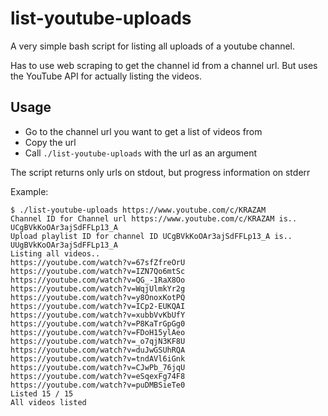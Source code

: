 # list-youtube-uploads

A very simple bash script for listing all uploads of a youtube channel.

Has to use web scraping to get the channel id from a channel url. But uses the
YouTube API for actually listing the videos.

## Usage

- Go to the channel url you want to get a list of videos from
- Copy the url
- Call `./list-youtube-uploads` with the url as an argument

The script returns only urls on stdout, but progress information on stderr

Example:
```
$ ./list-youtube-uploads https://www.youtube.com/c/KRAZAM
Channel ID for Channel url https://www.youtube.com/c/KRAZAM is.. UCgBVkKoOAr3ajSdFFLp13_A
Upload playlist ID for channel ID UCgBVkKoOAr3ajSdFFLp13_A is.. UUgBVkKoOAr3ajSdFFLp13_A
Listing all videos..
https://youtube.com/watch?v=67sfZfreOrU
https://youtube.com/watch?v=IZN7Qo6mtSc
https://youtube.com/watch?v=QG_-1RaX8Oo
https://youtube.com/watch?v=WqjUlmkYr2g
https://youtube.com/watch?v=y8OnoxKotPQ
https://youtube.com/watch?v=ICp2-EUKQAI
https://youtube.com/watch?v=xubbVvKbUfY
https://youtube.com/watch?v=P8KaTrGpGg0
https://youtube.com/watch?v=FDoH15ylAeo
https://youtube.com/watch?v=_o7qjN3KF8U
https://youtube.com/watch?v=duJwGSUhRQA
https://youtube.com/watch?v=tndAVl6iGnk
https://youtube.com/watch?v=CJwPb_76jqU
https://youtube.com/watch?v=eSqexFg74F8
https://youtube.com/watch?v=puDMBSieTe0
Listed 15 / 15
All videos listed
```
